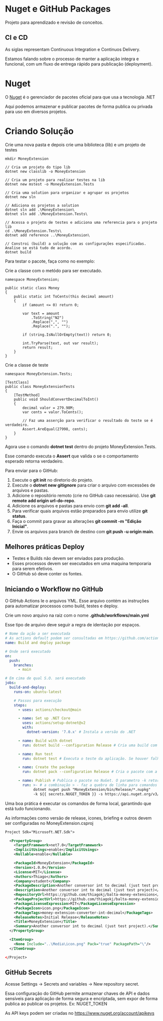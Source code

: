 # Nuget e GitHub Packages

Projeto para aprendizado e revisão de conceitos.

## CI e CD

As siglas representam Continuous Integration e Continuos Delivery.

Estamos falando sobre o processo de manter a aplicação integra e funcional, com um fluxo de entrega rápido para publicação (deployment).

# Nuget

O [Nuget](https://www.nuget.org/) é o gerenciador de pacotes oficial para que usa a tecnologia .NET

Aqui podemos armazenar e publicar pacotes de forma publica ou privada para uso em diversos projetos.

# Criando Solução

Crie uma nova pasta e depois crie uma biblioteca (lib) e um projeto de testes

```Csharp
mkdir MoneyExtension

// Cria um projeto do tipo lib
dotnet new classlib -o MoneyExtension

// Cria um projeto para realizar testes na lib
dotnet new mstest -o MoneyExtension.Tests

// Cria uma solution para organizar e agrupar os projetos
dotnet new sln

// Adiciona os projetos a solution
dotnet sln add .\MoneyExtension\
dotnet sln add .\MoneyExtension.Tests\

// Acessa o projeto de testes e adiciona uma referencia para o projeto lib
cd .\MoneyExtension.Tests\
dotnet add reference ..\MoneyExtension\

// Constroi (build) a solução com as configurações especificadas. Analise se está tudo de acordo.
dotnet build
```

Para testar o pacote, faça como no exemplo:

Crie a classe com o metódo para ser executado.

```Csharp
namespace MoneyExtension;

public static class Money
{
    public static int ToCents(this decimal amount)
    {
        if (amount <= 0) return 0;

        var text = amount
            .ToString("N2")
            .Replace(",", "")
            .Replace(".", "");

        if (string.IsNullOrEmpty(text)) return 0;

        int.TryParse(text, out var result);
        return result;
    }
}
```

Crie a classe de teste

```Csharp
namespace MoneyExtension.Tests;

[TestClass]
public class MoneyExtensionTests
{
    [TestMethod]
    public void ShouldConvertDecimalToInt()
    {
        decimal valor = 279.98M;
        var cents = valor.ToCents();

        // Faz uma asserção para verificar o resultado do teste se é verdadeiro.
        Assert.AreEqual(27998, cents);
    }
}
```

Agora use o comando **dotnet test** dentro do projeto MoneyExtension.Tests.

Esse comando executa o **Assert** que valida o se o comportamento esperado retorna verdadeiro.

Para enviar para o GitHub:

1. Execute o **git init** no diretorio do projeto.
1. Execute o **dotnet new gitignore** para criar o arquivo com excessões de arquivos e pastas.
1. Adicione o repositório remoto (crie no GitHub caso necessário). Use **git remote add origin url-do-repo**.
1. Adicione os arquivos e pastas para envio com **git add -all**.
1. Para verificar quais arquivos estão preparados para envio utilize **git status**.
1. Faça o commit para gravar as alterações **git commit -m "Edição Inicial"**.
1. Envie os arquivos para branch de destino com **git push -u origin main**.

## Melhores práticas Deploy

- Testes e Builds não devem ser enviados para produção.
- Esses processos devem ser executados em uma maquina temporaria para serem efetivos.
- O GitHub só deve conter os fontes.

## Iniciando o Workflow no GitHub

O GitHub Actions le o arquivos YML. Esse arquivo contém as instruções para automatizar processos como build, testes e deploy.

Crie um novo arquivo na raiz com o nome **.github/workflows/main.yml**

Esse tipo de arquivo deve seguir a regra de identação por espaços.

```Yaml
# Nome da ação a ser executada
# As actions default podem ser consultadas em https://github.com/actions
name: Build and deploy package

# Onde será executado
on:
  push:
    branches:
      - main

# Em cima de qual S.O. será executado
jobs:
  build-and-deploy:
    runs-on: ubuntu-latest

    # Passos para execução
    steps:
      - uses: actions/checkout@main

      - name: Set up .NET Core
        uses: actions/setup-dotnet@v2
        with:
          dotnet-version: '7.0.x' # Instala a versão do .NET

      - name: Build with dotnet
        run: dotnet build --configuration Release # Cria uma build com a versão de Release

      - name: Run test
        run: dotnet test # Executa o teste da aplicação. Se houver falha, encerra a execução

      - name: Create the package
        run: dotnet pack --configuration Release # Cria o pacote com a versão de Release

      - name: Publish # Publica o pacote no NuGet. O parametro -k retorna os segredos e -s envia para API NuGet.
        run: >- # a combinação > - faz a quebra de linha para comandos longos
             dotnet nuget push "MoneyExtension/bin/Release/*.nupkg"
             -k ${{ secrets.NUGET_TOKEN }} -s https://api.nuget.org/v3/index.json
```

Uma boa prática é executar os comandos de forma local, garantindo que está tudo funcionando.

As informações como versão de release, icones, briefing e outros devem ser configuradas no MoneyExtension.csproj

```xml
Project Sdk="Microsoft.NET.Sdk">

  <PropertyGroup>
    <TargetFramework>net7.0</TargetFramework>
    <ImplicitUsings>enable</ImplicitUsings>
    <Nullable>enable</Nullable>

    <PackageId>MoneyExtension</PackageId>
    <Version>1.0.0</Version>
    <License>MIT</License>
    <Authors>Thiago</Authors>
    <Company>student</Company>
    <PackageDescription>Another conversor int to decimal (just test project)</PackageDescription>
    <Description>Another conversor int to decimal (just test project)</Description>
    <RepositoryUrl>https://github.com/thiagokj/balta-money-extensions</RepositoryUrl>
    <PackageProjectUrl>https://github.com/thiagokj/balta-money-extensions</PackageProjectUrl>
    <PackageLicenseExpression>MIT</PackageLicenseExpression>
    <PackageIcon>icon.png</PackageIcon>
    <PackageTags>money-extension-converter-int-decimal</PackageTags>
    <ReleaseNotes>Initial Release</ReleaseNotes>
    <Title>MoneyExtension</Title>
    <Summary>Another conversor int to decimal (just test project).</Summary>
  </PropertyGroup>

  <ItemGroup>
    <None Include="..\Media\icon.png" Pack="true" PackagePath="\"/>
  </ItemGroup>

</Project>
```

## GitHub Secrets

Acesse Settings -> Secrets and variables -> New repository secret.

Essa configuração do GitHub permite armazenar chaves de API e dados sensíveis para aplicação de forma segura e encriptada, sem expor de forma publica ao publicar os projetos. Ex: NUGET_TOKEN

As API keys podem ser criadas no https://www.nuget.org/account/apikeys
